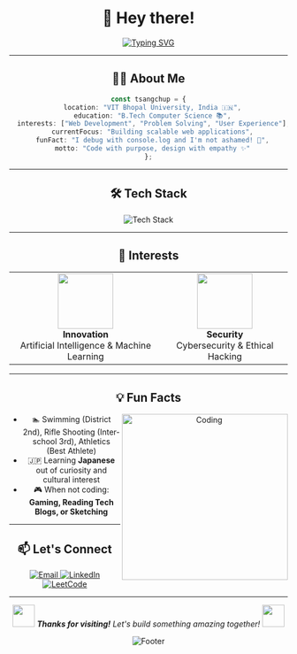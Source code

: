 <div align="center">

# 👋 Hey there!

[![Typing SVG](https://readme-typing-svg.herokuapp.com?font=Fira+Code&weight=500&size=20&pause=1000&color=6366F1&center=true&vCenter=true&random=false&width=450&lines=Computer+Science+Student;Web+Developer;Problem+Solver)](https://git.io/typing-svg)

</div>

---

<div align="center">

## 🧑‍💻 About Me

```typescript
const tsangchup = {
  location: "VIT Bhopal University, India 🇮🇳",
  education: "B.Tech Computer Science 📚",
  interests: ["Web Development", "Problem Solving", "User Experience"],
  currentFocus: "Building scalable web applications",
  funFact: "I debug with console.log and I'm not ashamed! 🐛",
  motto: "Code with purpose, design with empathy ✨"
};
```

</div>

---

<div align="center">

## 🛠️ Tech Stack

![Tech Stack](https://skillicons.dev/icons?i=js,ts,react,nodejs,python,html,css,tailwind,mongodb,mysql,git,github,vscode,figma&theme=dark)

</div>

---

<div align="center">

## 🎯 Interests

<table>
  <tr>
    <td align="center">
      <img src="https://media.giphy.com/media/v1.Y2lkPTc5MGI3NjExaGJjcG9zOWw1Y2ZsbDlmNmxycWFicnk3dWtyajQwaGw4ZzVkamE3eCZlcD12MV9naWZzX3NlYXJjaCZjdD1n/CVtNe84hhYF9u/giphy.gif" width="100" height="100">
      <br><strong>Innovation</strong><br>Artificial Intelligence & Machine Learning
    </td>
    <td align="center">
      <img src="https://media.giphy.com/media/v1.Y2lkPWVjZjA1ZTQ3cGd0ZXFsZzhsZmNqcnljazF0c2RscWxrdTMzM2dxamY2aDc5c21oZyZlcD12MV9naWZzX3JlbGF0ZWQmY3Q9Zw/077i6AULCXc0FKTj9s/giphy.gif" width="100" height="100">
      <br><strong>Security</strong><br>Cybersecurity & Ethical Hacking
    </td>
  </tr>
</table>

</div>

---

<div align="center">

## 💡 Fun Facts

<img align="right" alt="Coding" width="300" src="https://media.giphy.com/media/qgQUggAC3Pfv687qPC/giphy.gif">

- 🏊 Swimming (District 2nd), Rifle Shooting (Inter-school 3rd), Athletics (Best Athlete)
- 🇯🇵 Learning **Japanese** out of curiosity and cultural interest
- 🎮 When not coding: **Gaming, Reading Tech Blogs, or Sketching**

</div>

---

<div align="center">

## 📫 Let's Connect

<a href="mailto:bhutiatsangchup@gmail.com">
  <img src="https://img.shields.io/badge/Email-D14836?style=for-the-badge&logo=gmail&logoColor=white" alt="Email"/>
</a>
<a href="https://linkedin.com/in/tsangchup">
  <img src="https://img.shields.io/badge/LinkedIn-0077B5?style=for-the-badge&logo=linkedin&logoColor=white" alt="LinkedIn"/>
</a>
<a href="https://leetcode.com/u/tgb100">
  <img src="https://img.shields.io/badge/LeetCode-FFA116?style=for-the-badge&logo=leetcode&logoColor=black" alt="LeetCode"/>
</a>

</div>

---

<div align="center">

<img src="https://media.giphy.com/media/LnQjpWaON8nhr21vNW/giphy.gif" width="40"> <em><b>Thanks for visiting!</b> Let's build something amazing together!</em> <img src="https://media.giphy.com/media/LnQjpWaON8nhr21vNW/giphy.gif" width="40">

![Footer](https://capsule-render.vercel.app/api?type=waving&color=gradient&customColorList=6,11,20&height=100&section=footer)

</div>
